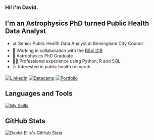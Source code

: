 ### Hi! I'm David.


## I'm an Astrophysics PhD turned Public Health Data Analyst
- 📊 Senior Public Health Data Analyst at Birmingham City Council
- 🤝 Working in collaboration with the [BSol ICB](https://github.com/Birmingham-and-Solihull-ICS/)
- 🌌 Astrophysics PhD Graduate 
- 👨‍💻 Professional experience using Python, R and SQL
- 🩺 Interested in public health research

[![LinkedIn](https://img.shields.io/badge/linkedin-%230077B5.svg?style=for-the-badge&logo=linkedin&logoColor=white)](https://www.linkedin.com/in/david-john-ellis/)
[![Datacamp](https://img.shields.io/badge/Datacamp-05192D?style=for-the-badge&logo=datacamp&logoColor=03E860)](https://www.datacamp.com/portfolio/davidellis)
[![Portfolio](https://img.shields.io/badge/Portfolio-%23000000.svg?style=for-the-badge&logo=firefox&logoColor=#FF7139)](https://david-ellis.github.io/)

## Languages and Tools
[![My Skills](https://skillicons.dev/icons?i=r,py,latex,regex,html,css,js,git,github&theme=dark)](https://skillicons.dev)


## GitHub Stats
<img align="left" alt="David-Ellis's GitHub Stats" src = "https://github-readme-stats.vercel.app/api?username=David-Ellis&show_icons=true&theme=dracula">

